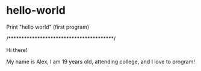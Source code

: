 # hello-world
Print "hello world" (first program)

/****************************************/

Hi there!

My name is Alex, I am 19 years old, attending college, and I love to program!
